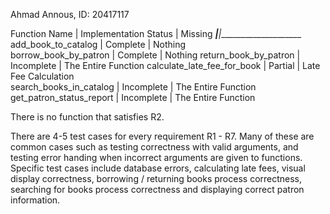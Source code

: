 Ahmad Annous, ID: 20417117

Function Name               |   Implementation Status   |     Missing
____________________________|___________________________|_____________________
add_book_to_catalog         |       Complete            |     Nothing    
borrow_book_by_patron       |       Complete            |     Nothing
return_book_by_patron       |       Incomplete          | The Entire Function
calculate_late_fee_for_book |       Partial             | Late Fee Calculation       
search_books_in_catalog     |       Incomplete          | The Entire Function
get_patron_status_report    |       Incomplete          | The Entire Function

There is no function that satisfies R2.

There are 4-5 test cases for every requirement R1 - R7. Many of these are common cases such as testing correctness with valid arguments, and testing error handing when incorrect arguments are given to functions. Specific test cases include database errors, calculating late fees, visual display correctness, borrowing / returning books process correctness, searching for books process correctness and displaying correct patron information.

